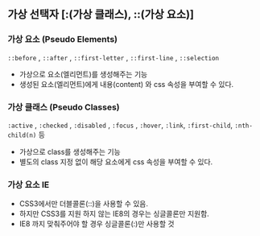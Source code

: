 ## 가상 선택자 [:(가상 클래스), ::(가상 요소)]

### 가상 요소 (Pseudo Elements)
`::before` , `::after` , `::first-letter` , `::first-line` , `::selection`
- 가상으로 요소(엘리먼트)를 생성해주는 기능
- 생성된 요소(엘리먼트)에게 내용(content) 와 css 속성을 부여할 수 있다.

### 가상 클래스 (Pseudo Classes)
`:active` , `:checked` , `:disabled` , `:focus` , `:hover`, `:link`, `:first-child`, `:nth-child(n)` 등
- 가상으로 class를 생성해주는 기능
- 별도의 class 지정 없이 해당 요소에게 css 속성을 부여할 수 있다.

### 가상 요소 IE
- CSS3에서만 더블콜론(::)을 사용할 수 있음.
- 하지만 CSS3를 지원 하지 않는 IE8의 경우는 싱글콜론만 지원함.
- IE8 까지 맞춰주어야 할 경우 싱글콜론(:)만 사용할 것
